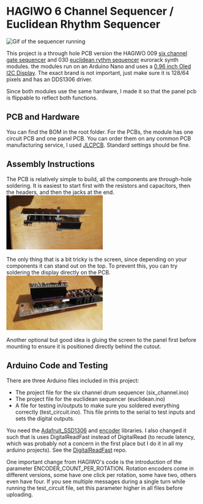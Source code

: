 # HAGIWO 6 Channel Sequencer / Euclidean Rhythm Sequencer

![Gif of the sequencer running](images/euclid.gif)

This project is a through hole PCB version the HAGIWO 009 [six channel gate sequencer](https://www.youtube.com/watch?v=YszdC8YdFl0&t=29s) and 030 [euclidean rythm sequencer](https://www.youtube.com/watch?v=lkoBfiq6KPY) eurorack synth modules. the modules run on an Arduino Nano and uses a [0.96 inch Oled I2C Display](https://www.ebay.de/itm/255303518853). The exact brand is not important, just make sure it is 128/64 pixels and has an DDS1306 driver.

Since both modules use the same hardware, I made it so that the panel pcb is flippable to reflect both functions.


## PCB and Hardware

You can find the BOM in the root folder.
For the PCBs, the module has one circuit PCB and one panel PCB. 
You can order them on any common PCB manufacturing service, I used [JLCPCB](https://jlcpcb.com/).
Standard settings should be fine.

## Assembly Instructions

The PCB is relatively simple to build, all the components are through-hole soldering.
It is easiest to start first with the resistors and capacitors, then the headers, and then the jacks at the end.
<img src="images/side.jpg" width="50%" height="50%">

The only thing that is a bit tricky is the screen, since depending on your components it can stand out on the top. 
To prevent this, you can try soldering the display directly on the PCB.
<img src="images/screen.jpg" width="50%" height="50%">

Another optional but good idea is gluing the screen to the panel first before mounting to ensure it is positioned directly behind the cutout.


## Arduino Code and Testing

There are three Arduino files included in this project:
- The project file for the six channel drum sequencer (six_channel.ino)
- The project file for the euclidean sequencer        (euclidean.ino)
- A file for testing in/outputs to make sure you soldered everything correctly (test_circuit.ino). This file prints to the serial to test inputs and sets the digital outputs.

You need the [Adafruit_SSD1306](https://www.arduino.cc/reference/en/libraries/adafruit-ssd1306/) and [encoder](https://www.arduino.cc/reference/en/libraries/encoder/) libraries.
I also changed it such that is uses DigitalReadFast instead of DigitalRead (to recude latency, which was probably not a concern in the first place but I do it in all my arduino projects). See the [DigitalReadFast](https://github.com/NicksonYap/digitalWriteFast) repo.

One important change from HAGIWO's code is the introduction of the parameter ENCODER_COUNT_PER_ROTATION. 
Rotation encoders come in different versions, some have one click per rotation, some have two, others even have four. If you see multiple messages during a single turn while running the test_circuit file, set this parameter higher in all files before uploading.



